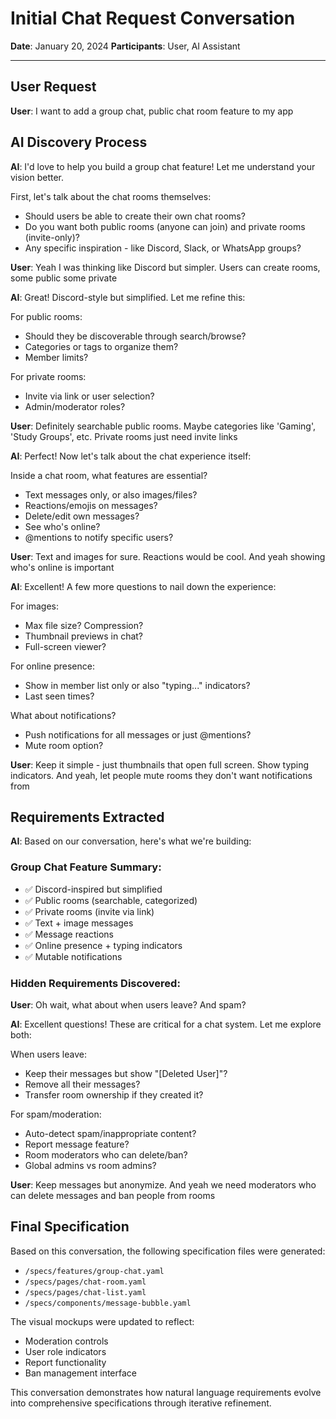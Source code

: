 # Initial Chat Request Conversation

**Date**: January 20, 2024
**Participants**: User, AI Assistant

---

## User Request

**User**: I want to add a group chat, public chat room feature to my app

## AI Discovery Process

**AI**: I'd love to help you build a group chat feature! Let me understand your vision better.

First, let's talk about the chat rooms themselves:
- Should users be able to create their own chat rooms?
- Do you want both public rooms (anyone can join) and private rooms (invite-only)?
- Any specific inspiration - like Discord, Slack, or WhatsApp groups?

**User**: Yeah I was thinking like Discord but simpler. Users can create rooms, some public some private

**AI**: Great! Discord-style but simplified. Let me refine this:

For public rooms:
- Should they be discoverable through search/browse?
- Categories or tags to organize them?
- Member limits?

For private rooms:
- Invite via link or user selection?
- Admin/moderator roles?

**User**: Definitely searchable public rooms. Maybe categories like 'Gaming', 'Study Groups', etc. Private rooms just need invite links

**AI**: Perfect! Now let's talk about the chat experience itself:

Inside a chat room, what features are essential?
- Text messages only, or also images/files?
- Reactions/emojis on messages?
- Delete/edit own messages?
- See who's online?
- @mentions to notify specific users?

**User**: Text and images for sure. Reactions would be cool. And yeah showing who's online is important

**AI**: Excellent! A few more questions to nail down the experience:

For images:
- Max file size? Compression?
- Thumbnail previews in chat?
- Full-screen viewer?

For online presence:
- Show in member list only or also "typing..." indicators?
- Last seen times?

What about notifications?
- Push notifications for all messages or just @mentions?
- Mute room option?

**User**: Keep it simple - just thumbnails that open full screen. Show typing indicators. And yeah, let people mute rooms they don't want notifications from

## Requirements Extracted

**AI**: Based on our conversation, here's what we're building:

### Group Chat Feature Summary:
- ✅ Discord-inspired but simplified
- ✅ Public rooms (searchable, categorized)
- ✅ Private rooms (invite via link)
- ✅ Text + image messages
- ✅ Message reactions
- ✅ Online presence + typing indicators
- ✅ Mutable notifications

### Hidden Requirements Discovered:

**User**: Oh wait, what about when users leave? And spam?

**AI**: Excellent questions! These are critical for a chat system. Let me explore both:

When users leave:
- Keep their messages but show "[Deleted User]"?
- Remove all their messages?
- Transfer room ownership if they created it?

For spam/moderation:
- Auto-detect spam/inappropriate content?
- Report message feature?
- Room moderators who can delete/ban?
- Global admins vs room admins?

**User**: Keep messages but anonymize. And yeah we need moderators who can delete messages and ban people from rooms

## Final Specification

Based on this conversation, the following specification files were generated:
- `/specs/features/group-chat.yaml`
- `/specs/pages/chat-room.yaml`
- `/specs/pages/chat-list.yaml`
- `/specs/components/message-bubble.yaml`

The visual mockups were updated to reflect:
- Moderation controls
- User role indicators
- Report functionality
- Ban management interface

This conversation demonstrates how natural language requirements evolve into comprehensive specifications through iterative refinement.